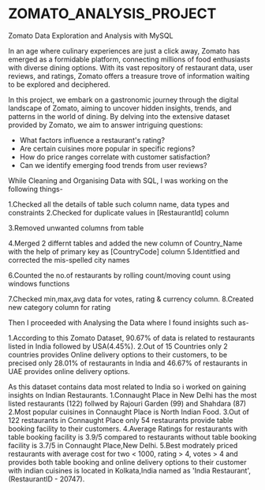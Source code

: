 # ZOMATO_ANALYSIS_PROJECT

Zomato Data Exploration and Analysis with MySQL

In an age where culinary experiences are just a click away, Zomato has emerged as a formidable platform, connecting millions of food enthusiasts with diverse dining options. With its vast repository of restaurant data, user reviews, and ratings, Zomato offers a treasure trove of information waiting to be explored and deciphered.

In this project, we embark on a gastronomic journey through the digital landscape of Zomato, aiming to uncover hidden insights, trends, and patterns in the world of dining. By delving into the extensive dataset provided by Zomato, we aim to answer intriguing questions:

- What factors influence a restaurant's rating?
- Are certain cuisines more popular in specific regions?
- How do price ranges correlate with customer satisfaction?
- Can we identify emerging food trends from user reviews?

While Cleaning and Organising Data with SQL, I was working on the following things-

1.Checked all the details of table such column name, data types and constraints
2.Checked for duplicate values in [RestaurantId] column

3.Removed unwanted columns from table

4.Merged 2 differnt tables and added the new column of Country_Name with the help of primary key as [CountryCode] column
5.Identitfied and corrected the mis-spelled city names

6.Counted the no.of restaurants by rolling count/moving count using windows functions

7.Checked min,max,avg data for votes, rating & currency column.
8.Created new category column for rating

Then I proceeded with Analysing the Data where I found insights such as-

1.According to this Zomato Dataset, 90.67% of data is related to restaurants listed in India followed by USA(4.45%).
2.Out of 15 Countries only 2 countries provides Online delivery options to their customers, to be precised only 28.01% of restaurants in India and 46.67% of restaurants in 
  UAE provides online delivery options.
  
As this dataset contains data most related to India so i worked on gaining insights on Indian Restaurants.
1.Connaught Place in New Delhi has the most listed restaurants (122) follwed by Rajouri Garden (99) and Shahdara (87)
2.Most popular cuisines in Connaught Place is North Indian Food.
3.Out of 122 restaurants in Connaught Place only 54 restaurants provide table booking facility to their customers.
4.Average Ratings for restaurants with table booking facility is 3.9/5 compared to restaurants without table booking facility is 3.7/5 in Connaught Place,New Delhi.
5.Best modrately priced restaurants with average cost for two < 1000, rating > 4, votes > 4 and provides both table booking and online delivery options to their customer 
  with indian cuisines is located in Kolkata,India named as 'India Restaurant',(RestaurantID - 20747).
